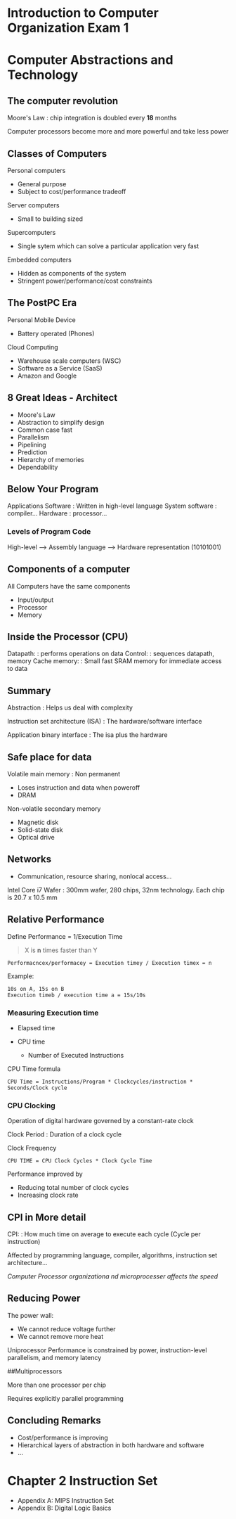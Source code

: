 # Introduction to Computer Organization Exam 1

# Computer Abstractions and Technology

## The computer revolution

Moore's Law
  : chip integration is doubled every **18** months

Computer processors become more and more powerful and take less power

## Classes of Computers

Personal computers

 * General purpose
 * Subject to cost/performance tradeoff

Server computers

 * Small to building sized

Supercomputers

 * Single sytem which can solve a particular application very fast

Embedded computers

 * Hidden as components of the system
 * Stringent power/performance/cost constraints

## The PostPC Era

Personal Mobile Device

 * Battery operated (Phones)

Cloud Computing

 * Warehouse scale computers (WSC)
 * Software as a Service (SaaS)
 * Amazon and Google

## 8 Great Ideas - Architect

 * Moore's Law
 * Abstraction to simplify design
 * Common case fast
 * Parallelism
 * Pipelining
 * Prediction
 * Hierarchy of memories
 * Dependability

## Below Your Program

Applications Software
  : Written in high-level language
System software
  : compiler...
Hardware
  : processor...

### Levels of Program Code

High-level --> Assembly language --> Hardware representation (10101001)

## Components of a computer

All Computers have the same components

 * Input/output
 * Processor
 * Memory

## Inside the Processor (CPU)

Datapath:
  : performs operations on data
Control:
  : sequences datapath, memory
Cache memory:
  : Small fast SRAM memory for immediate access to data

## Summary

Abstraction
  : Helps us deal with complexity

Instruction set architecture (ISA)
  : The hardware/software interface

Application binary interface
  : The isa plus the hardware

## Safe place for data

Volatile main memory
  : Non permanent

 * Loses instruction and data when poweroff
 * DRAM

Non-volatile secondary memory

 * Magnetic disk
 * Solid-state disk
 * Optical drive

## Networks

 * Communication, resource sharing, nonlocal access...

Intel Core i7 Wafer
  : 300mm wafer, 280 chips, 32nm technology. Each chip is 20.7 x 10.5 mm

## Relative Performance

Define Performance = 1/Execution Time

> X is **n** times faster than Y

    Performacncex/performacey = Execution timey / Execution timex = n

Example:

    10s on A, 15s on B
    Execution timeb / execution time a = 15s/10s

### Measuring Execution time

 * Elapsed time

 * CPU time

    + Number of Executed Instructions

CPU Time formula

    CPU Time = Instructions/Program * Clockcycles/instruction *
    Seconds/Clock cycle

### CPU Clocking

Operation of digital hardware governed by a constant-rate clock

Clock Period
  : Duration of a clock cycle

Clock Frequency

    CPU TIME = CPU Clock Cycles * Clock Cycle Time

Performance improved by

 * Reducing total number of clock cycles
 * Increasing clock rate



## CPI in More detail

CPI:
  : How much time on average to execute each cycle (Cycle per instruction)

Affected by programming language, compiler, algorithms, instruction set
architecture...

*Computer Processor organizationa nd microprocesser affects the speed*

## Reducing Power

The power wall:

 * We cannot reduce voltage further
 * We cannot remove more heat

Uniprocessor Performance is constrained by power, instruction-level
parallelism,  and memory latency

##Multiprocessors

More than one processor per chip

Requires explicitly parallel programming

## Concluding Remarks

 * Cost/performance is improving
 * Hierarchical layers of abstraction in both hardware and software
 * ...

# Chapter 2 Instruction Set

 * Appendix A: MIPS Instruction Set
 * Appendix B: Digital Logic Basics


